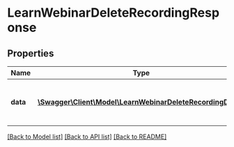 # LearnWebinarDeleteRecordingResponse

## Properties
Name | Type | Description | Notes
------------ | ------------- | ------------- | -------------
**data** | [**\Swagger\Client\Model\LearnWebinarDeleteRecordingData[]**](LearnWebinarDeleteRecordingData.md) | Contains simple &amp;quot;success&amp;quot; flag indicating that the operation was a success | 

[[Back to Model list]](../README.md#documentation-for-models) [[Back to API list]](../README.md#documentation-for-api-endpoints) [[Back to README]](../README.md)


